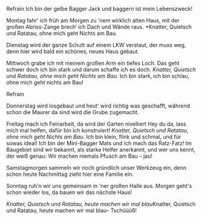
Refrain
Ich bin der gelbe Bagger Jack und baggern ist mein Lebenszweck! 

Montag fahr' ich früh am Morgen zu ‘nem wirklich alten Haus,
mit der großen Abriss-Zange brech‘ ich Dach und Wände raus.
*Knatter, Quietsch und Ratatau, ohne mich geht Nichts am Bau.

Dienstag wird der ganze Schutt auf einem LKW verstaut,
der muss weg, denn hier wird bald ein schönes, neues Haus gebaut.

Mittwoch grabe ich mit meinem großen Arm ein tiefes Loch.
Das geht schwer doch ich bin stark und darum schaffe ich es doch.
*Knatter, Quietsch und Ratatau, ohne mich geht Nichts am Bau.*
Ich bin stark, ich bin schlau, ohne mich geht nichts am Bau! 

Refrain

Donnerstag wird losgebaut und heut' wird richtig was geschafft, während schon die Maurer da sind wird die Grube zugemacht.

Freitag mach ich Feinarbeit, da wird der Garten nivelliert
Hey du da, lass mich mal helfen, dafür bin ich konstruiert!
*Knatter, Quietsch und Ratatau, ohne mich geht Nichts am Bau.*
Ich bin klein, flink und schmal, und für sowas ideal! Ich bin der Mini-Bagger Mats
und ich mach das Ratz-Fatz! Im Baugebiet sind wir bekannt, als starke Helfer anerkannt,
und wer uns kennt, der weiß genau: Wir machen niemals Pfusch am Bau – jau!

Samstagmorgen sammeln wir noch gründlich unser Werkzeug ein, denn schon heute Nachmittag zieht hier eine Familie ein.

Sonntag ruh'n wir uns gemeinsam in 'ner großen Halle aus. Morgen geht's schon wieder los, da bauen wir das nächste Haus!

*Knatter, Quietsch und Ratatau, heute machen wir mal blau*Knatter, Quietsch und Ratatau, heute machen wir mal blau– Tschüüüß!
